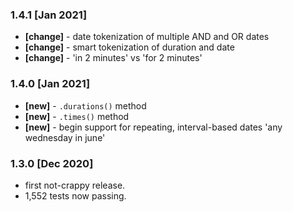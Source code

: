 
<!-- #### [Unreleased] 
- **[change]** - consecutive date tokenization changes
- **[change]** - fixes to 'this/next/last x'  logic
-->
### 1.4.1 [Jan 2021]
- **[change]** - date tokenization of multiple AND and OR dates
- **[change]** - smart tokenization of duration and date
- **[change]** - 'in 2 minutes' vs 'for 2 minutes'


### 1.4.0 [Jan 2021]
- **[new]** - `.durations()` method
- **[new]** - `.times()` method
- **[new]** - begin support for repeating, interval-based dates 'any wednesday in june'

### 1.3.0 [Dec 2020]
 - first not-crappy release.
 - 1,552 tests now passing.